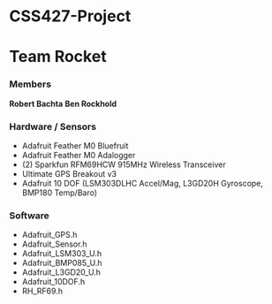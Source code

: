 # CSS427-Project
# Team Rocket

### Members
**Robert Bachta**
**Ben Rockhold**

### Hardware / Sensors
- Adafruit Feather M0 Bluefruit
- Adafruit Feather M0 Adalogger
- (2) Sparkfun RFM69HCW 915MHz Wireless Transceiver
- Ultimate GPS Breakout v3
- Adafruit 10 DOF (LSM303DLHC Accel/Mag, L3GD20H Gyroscope, BMP180 Temp/Baro)

### Software
- Adafruit_GPS.h
- Adafruit_Sensor.h
- Adafruit_LSM303_U.h
- Adafruit_BMP085_U.h
- Adafruit_L3GD20_U.h
- Adafruit_10DOF.h
- RH_RF69.h
